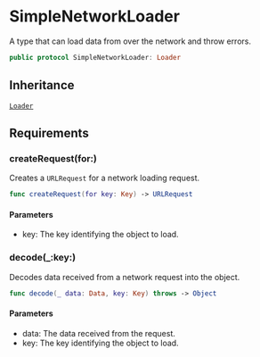 # SimpleNetworkLoader

A type that can load data from over the network and throw errors.

``` swift
public protocol SimpleNetworkLoader: Loader
```

## Inheritance

[`Loader`](./Loader)

## Requirements

### createRequest(for:​)

Creates a `URLRequest` for a network loading request.

``` swift
func createRequest(for key: Key) -> URLRequest
```

#### Parameters

  - key: The key identifying the object to load.

### decode(\_:​key:​)

Decodes data received from a network request into the object.

``` swift
func decode(_ data: Data, key: Key) throws -> Object
```

#### Parameters

  - data: The data received from the request.
  - key: The key identifying the object to load.
